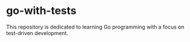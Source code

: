# go-with-tests

This repository is dedicated to learning Go programming with a focus on test-driven development.


